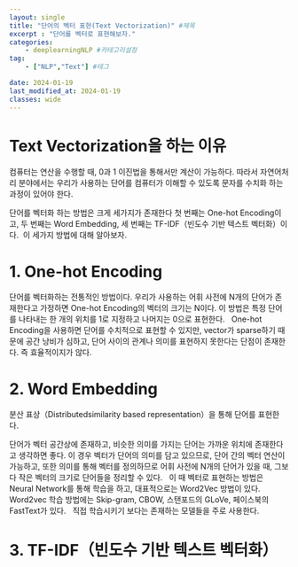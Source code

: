 ```yaml
---
layout: single
title: "단어의 벡터 표현(Text Vectorization)" #제목
excerpt : "단어를 벡터로 표현해보자."
categories: 
    - deeplearningNLP #카테고리설정
tag: 
    - ["NLP","Text"] #테그

date: 2024-01-19
last_modified_at: 2024-01-19
classes: wide    
---
```



# Text Vectorization을 하는 이유
 컴퓨터는 연산을 수행할 때, 0과 1 이진법을 통해서만 계산이 가능하다. 따라서 자연어처리 분야에서는 우리가 사용하는 단어를 컴퓨터가 이해할 수 있도록 문자를 수치화 하는 과정이 있어야 한다.

 단어를 벡터화 하는 방법은 크게 세가지가 존재한다 첫 번째는 One-hot Encoding이고, 두 번째는 Word Embedding, 세 번째는 TF-IDF（빈도수 기반 텍스트 벡터화）이다.  이 세가지 방법에 대해 알아보자.
 
# 1. One-hot Encoding
 단어를 벡터화하는 전통적인 방법이다. 우리가 사용하는 어휘 사전에 N개의 단어가 존재한다고 가정하면 One-hot Encoding의 벡터의 크기는 N이다. 이 방법은 특정 단어를 나타내는 한 개의 위치를 1로 지정하고 나머지는 0으로 표현한다.
 
 One-hot Encoding을 사용하면 단어를 수치적으로 표현할 수 있지만, vector가 sparse하기 때문에 공간 낭비가 심하고, 단어 사이의 관계나 의미를 표현하지 못한다는 단점이 존재한다. 즉 효율적이지가 않다.
 
 
# 2. Word Embedding
 분산 표상（Distributedsimilarity based representation）을 통해 단어를 표현한다.

 단어가 벡터 공간상에 존재하고, 비슷한 의미를 가지는 단어는 가까운 위치에 존재한다고 생각하면 좋다. 이 경우 벡터가 단어의 의미를 담고 있으므로, 단어 간의 벡터 연산이 가능하고, 또한 의미를 통해 벡터를 정의하므로 어휘 사전에 N개의 단어가 있을 때, 그보다 작은 벡터의 크기로 단어들을 정리할 수 있다.
 
 이 때 벡터로 표현하는 방법은 Neural Network를 통해 학습을 하고, 대표적으로는 Word2Vec 방법이 있다. Word2vec 학습 방법에는 Skip-gram, CBOW, 스탠포드의 GLoVe, 페이스북의 FastText가 있다.
 
 직접 학습시키기 보다는 존재하는 모델들을 주로 사용한다.
 
 
# 3. TF-IDF（빈도수 기반 텍스트 벡터화） 
            


